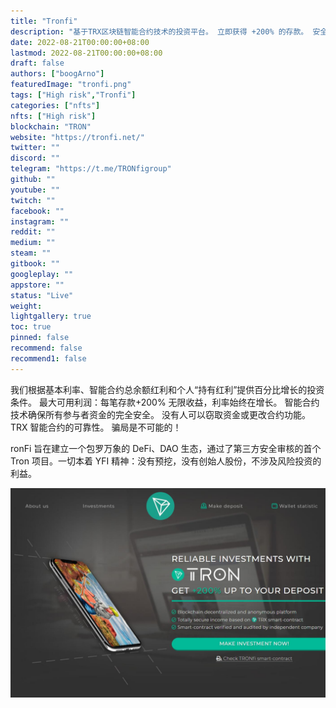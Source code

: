 ```yaml
---
title: "Tronfi"
description: "基于TRX区块链智能合约技术的投资平台。 立即获得 +200% 的存款。 安全合法！"
date: 2022-08-21T00:00:00+08:00
lastmod: 2022-08-21T00:00:00+08:00
draft: false
authors: ["boogArno"]
featuredImage: "tronfi.png"
tags: ["High risk","Tronfi"]
categories: ["nfts"]
nfts: ["High risk"]
blockchain: "TRON"
website: "https://tronfi.net/"
twitter: ""
discord: ""
telegram: "https://t.me/TRONfigroup"
github: ""
youtube: ""
twitch: ""
facebook: ""
instagram: ""
reddit: ""
medium: ""
steam: ""
gitbook: ""
googleplay: ""
appstore: ""
status: "Live"
weight: 
lightgallery: true
toc: true
pinned: false
recommend: false
recommend1: false
---
```

我们根据基本利率、智能合约总余额红利和个人“持有红利”提供百分比增长的投资条件。 最大可用利润：每笔存款+200% 无限收益，利率始终在增长。
智能合约技术确保所有参与者资金的完全安全。 没有人可以窃取资金或更改合约功能。TRX 智能合约的可靠性。 骗局是不可能的！

ronFi 旨在建立一个包罗万象的 DeFi、DAO 生态，通过了第三方安全审核的首个 Tron 项目。一切本着 YFI 精神：没有预挖，没有创始人股份，不涉及风险投资的利益。

![tronfi-dapp-high-risk-tron-image1_a48e56eb5323629971c481b87a6b38aa](tronfi-dapp-high-risk-tron-image1_a48e56eb5323629971c481b87a6b38aa.png)